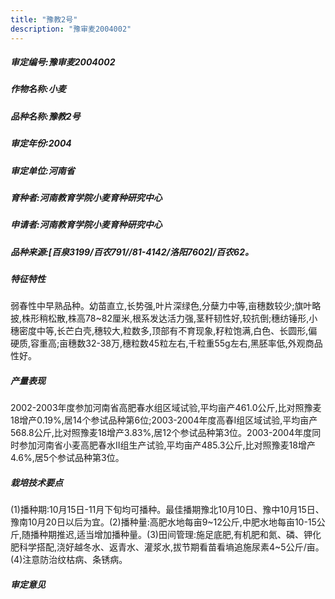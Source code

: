 ```yaml
---
title: "豫教2号"
description: "豫审麦2004002"
---
```

##### 审定编号:豫审麦2004002

##### 作物名称:小麦

##### 品种名称:豫教2号

##### 审定年份:2004

##### 审定单位:河南省

##### 育种者:河南教育学院小麦育种研究中心

##### 申请者:河南教育学院小麦育种研究中心

##### 品种来源:[百泉3199/百农791//81-4142/洛阳7602]/百农62。

##### 特征特性
弱春性中早熟品种。幼苗直立,长势强,叶片深绿色,分蘖力中等,亩穗数较少;旗叶略披,株形稍松散,株高78~82厘米,根系发达活力强,茎秆韧性好,较抗倒;穗纺锤形,小穗密度中等,长芒白壳,穗较大,粒数多,顶部有不育现象,籽粒饱满,白色、长圆形,偏硬质,容重高;亩穗数32-38万,穗粒数45粒左右,千粒重55g左右,黑胚率低,外观商品性好。

##### 产量表现
2002-2003年度参加河南省高肥春水组区域试验,平均亩产461.0公斤,比对照豫麦18增产0.19%,居14个参试品种第6位;2003-2004年度高春I组区域试验,平均亩产568.8公斤,比对照豫麦18增产3.83%,居12个参试品种第3位。2003-2004年度同时参加河南省小麦高肥春水Ⅱ组生产试验,平均亩产485.3公斤,比对照豫麦18增产4.6%,居5个参试品种第3位。

##### 栽培技术要点
(1)播种期:10月15日-11月下旬均可播种。最佳播期豫北10月10日、豫中10月15日、豫南10月20日以后为宜。(2)播种量:高肥水地每亩9~12公斤,中肥水地每亩10-15公斤,随播种期推迟,适当增加播种量。(3)田间管理:施足底肥,有机肥和氮、磷、钾化肥科学搭配,浇好越冬水、返青水、灌浆水,拔节期看苗看墒追施尿素4~5公斤/亩。(4)注意防治纹枯病、条锈病。

##### 审定意见

